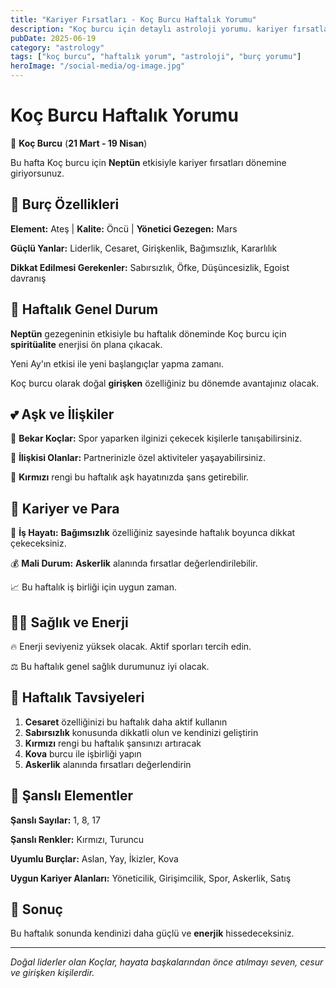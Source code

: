 ```yaml
---
title: "Kariyer Fırsatları - Koç Burcu Haftalık Yorumu"
description: "Koç burcu için detaylı astroloji yorumu. kariyer fırsatları konusunda rehberlik."
pubDate: 2025-06-19
category: "astrology"
tags: ["koç burcu", "haftalık yorum", "astroloji", "burç yorumu"]
heroImage: "/social-media/og-image.jpg"
---
```


# Koç Burcu Haftalık Yorumu

🐏 **Koç Burcu** (**21 Mart - 19 Nisan**)

Bu hafta Koç burcu için **Neptün** etkisiyle kariyer fırsatları dönemine giriyorsunuz.

## 🌟 Burç Özellikleri

**Element:** Ateş | **Kalite:** Öncü | **Yönetici Gezegen:** Mars

**Güçlü Yanlar:** Liderlik, Cesaret, Girişkenlik, Bağımsızlık, Kararlılık

**Dikkat Edilmesi Gerekenler:** Sabırsızlık, Öfke, Düşüncesizlik, Egoist davranış

## 💫 Haftalık Genel Durum

**Neptün** gezegeninin etkisiyle bu haftalık döneminde Koç burcu için **spiritüalite** enerjisi ön plana çıkacak.

Yeni Ay'ın etkisi ile yeni başlangıçlar yapma zamanı.

Koç burcu olarak doğal **girişken** özelliğiniz bu dönemde avantajınız olacak.

## 💕 Aşk ve İlişkiler

💖 **Bekar Koçlar:** Spor yaparken ilginizi çekecek kişilerle tanışabilirsiniz.

💑 **İlişkisi Olanlar:** Partnerinizle özel aktiviteler yaşayabilirsiniz.

🌹 **Kırmızı** rengi bu haftalık aşk hayatınızda şans getirebilir.

## 💼 Kariyer ve Para

🚀 **İş Hayatı:** **Bağımsızlık** özelliğiniz sayesinde haftalık boyunca dikkat çekeceksiniz.

💰 **Mali Durum:** **Askerlik** alanında fırsatlar değerlendirilebilir.

📈 Bu haftalık iş birliği için uygun zaman.

## 🏃‍♀️ Sağlık ve Enerji

🔥 Enerji seviyeniz yüksek olacak. Aktif sporları tercih edin.

⚖️ Bu haftalık genel sağlık durumunuz iyi olacak.

## 🎯 Haftalık Tavsiyeleri

1. **Cesaret** özelliğinizi bu haftalık daha aktif kullanın
2. **Sabırsızlık** konusunda dikkatli olun ve kendinizi geliştirin
3. **Kırmızı** rengi bu haftalık şansınızı artıracak
4. **Kova** burcu ile işbirliği yapın
5. **Askerlik** alanında fırsatları değerlendirin

## 🔮 Şanslı Elementler

**Şanslı Sayılar:** 1, 8, 17

**Şanslı Renkler:** Kırmızı, Turuncu

**Uyumlu Burçlar:** Aslan, Yay, İkizler, Kova

**Uygun Kariyer Alanları:** Yöneticilik, Girişimcilik, Spor, Askerlik, Satış

## 💫 Sonuç

Bu haftalık sonunda kendinizi daha güçlü ve **enerjik** hissedeceksiniz.

---

*Doğal liderler olan Koçlar, hayata başkalarından önce atılmayı seven, cesur ve girişken kişilerdir.*
